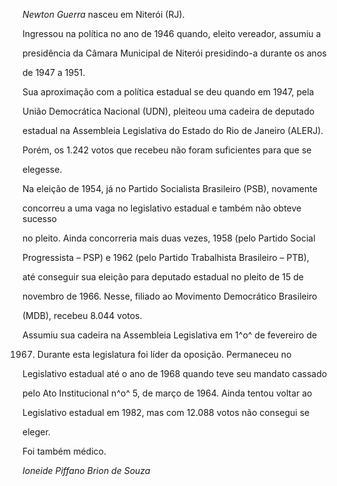 

*Newton Guerra* nasceu em Niterói (RJ).



Ingressou na política no ano de 1946 quando, eleito vereador, assumiu a

presidência da Câmara Municipal de Niterói presidindo-a durante os anos

de 1947 a 1951.



Sua aproximação com a política estadual se deu quando em 1947, pela

União Democrática Nacional (UDN), pleiteou uma cadeira de deputado

estadual na Assembleia Legislativa do Estado do Rio de Janeiro (ALERJ).

Porém, os 1.242 votos que recebeu não foram suficientes para que se

elegesse.



Na eleição de 1954, já no Partido Socialista Brasileiro (PSB), novamente

concorreu a uma vaga no legislativo estadual e também não obteve sucesso

no pleito. Ainda concorreria mais duas vezes, 1958 (pelo Partido Social

Progressista – PSP) e 1962 (pelo Partido Trabalhista Brasileiro – PTB),

até conseguir sua eleição para deputado estadual no pleito de 15 de

novembro de 1966. Nesse, filiado ao Movimento Democrático Brasileiro

(MDB), recebeu 8.044 votos.



Assumiu sua cadeira na Assembleia Legislativa em 1^o^ de fevereiro de

1967. Durante esta legislatura foi líder da oposição. Permaneceu no

Legislativo estadual até o ano de 1968 quando teve seu mandato cassado

pelo Ato Institucional n^o^ 5, de março de 1964. Ainda tentou voltar ao

Legislativo estadual em 1982, mas com 12.088 votos não consegui se

eleger.



Foi também médico.



*Ioneide Piffano Brion de Souza*



